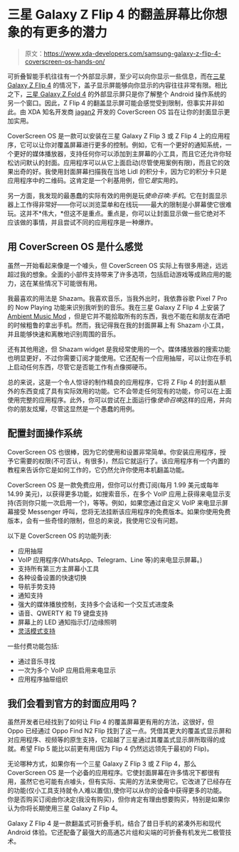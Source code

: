 # 三星 Galaxy Z Flip 4 的翻盖屏幕比你想象的有更多的潜力

> 原文：<https://www.xda-developers.com/samsung-galaxy-z-flip-4-coverscreen-os-hands-on/>

可折叠智能手机往往有一个外部显示屏，至少可以向你显示一些信息，而在[三星 Galaxy Z Flip 4](https://www.xda-developers.com/samsung-galaxy-z-flip-4-review/) 的情况下，盖子显示屏能够向你显示的内容往往非常有限。相比之下，[三星 Galaxy Z Fold 4](https://www.xda-developers.com/samsung-galaxy-z-fold-4-review/) 的外部显示屏只是你了解整个 Android 操作系统的另一个窗口。因此，Z Flip 4 的翻盖显示屏可能会感觉受到限制，但事实并非如此。由 XDA 知名开发商 [jagan2](https://forum.xda-developers.com/m/jagan2.1884109/) 开发的 CoverScreen OS 旨在让你的封面显示更加实用。

CoverScreen OS 是一款可以安装在三星 Galaxy Z Flip 3 或 Z Flip 4 上的应用程序，它可以让你对覆盖屏幕进行更多的控制。例如，它有一个更好的通知系统，一个更好的媒体播放器，支持任何你可以添加到主屏幕的小工具，而且它还允许你轻松访问默认的封面。应用程序可以从它上面启动(尽管使用案例有限)，而且它的效果出奇的好。我使用封面屏幕扫描我在当地 Lidl 的积分卡，因为它的积分卡只是应用程序中的二维码。这肯定是一个利基用例，但它*是*实用的。

另一方面，我发现的最愚蠢的实际有效的用例是玩*使命召唤:手机*。它在封面显示器上工作得非常好——你可以浏览菜单和在线玩——最大的限制是小屏幕使它很难玩。这并不*伟大，*但这不是重点。重点是，你可以让封面显示做一些它绝对不应该做的事情，并且尝试不同的应用程序是一种爆炸。

## 用 CoverScreen OS 是什么感觉

虽然一开始看起来像是一个噱头，但 CoverScreen OS 实际上有很多用途，远远超过我的想象。全面的小部件支持带来了许多选项，包括启动游戏等成熟应用的能力，这在某些情况下可能很有用。

我最喜欢的用法是 Shazam。我喜欢音乐，当我外出时，我依靠谷歌 Pixel 7 Pro 的 Now Playing 功能来识别我听到的音乐。我在三星 Galaxy Z Flip 4 上安装了 [Ambient Music Mod](https://www.xda-developers.com/google-pixel-now-playing-ambient-music-mod-v2-hands-on/) ，但是它并不能拾取所有的东西，我也不能在和朋友在酒吧的时候粗鲁的拿出手机。然而，我记得我在我的封面屏幕上有 Shazam 小工具，并且能够快速和离散地识别周围的音乐。

还有其他用途，但 Shazam widget 是我经常使用的一个。媒体播放器的搜索功能也明显更好，不过你需要订阅才能使用。它还配有一个应用抽屉，可以让你在手机上启动任何东西，尽管它是否能工作有点像掷硬币。

总的来说，这是一个令人惊讶的制作精良的应用程序，它将 Z Flip 4 的封面从额外的东西变成了具有实际效用的功能。它不会带走任何现有的功能，你可以在上面使用完整的应用程序。此外，你可以尝试在上面运行像*使命召唤*这样的应用，并向你的朋友炫耀，尽管这显然是一个愚蠢的用例。

## 配置封面操作系统

CoverScreen OS 也很棒，因为它的使用和设置非常简单。你安装应用程序，授予它需要的权限(不可否认，有很多)，然后它就运行了。该应用程序有一个内置的教程来告诉你它是如何工作的，它仍然允许你使用本机翻盖功能。

CoverScreen OS 是一款免费应用，但你可以付费订阅(每月 1.99 美元或每年 14.99 美元)，以获得更多功能，如搜索音乐，在多个 VoIP 应用上获得来电显示支持(否则你只能一次启用一个)，等等。例如，如果您通过自定义 VoIP 来电显示屏幕接受 Messenger 呼叫，您将无法挂断该应用程序的免费版本。如果你使用免费版本，会有一些奇怪的限制，但总的来说，我使用它没有问题。

以下是 CoverScreen OS 的功能列表:

*   应用抽屉
*   VoIP 应用程序(WhatsApp、Telegram、Line 等)的来电显示屏幕。)
*   支持所有第三方主屏幕小工具
*   各种设备设置的快速切换
*   导航手势支持
*   通知支持
*   强大的媒体播放控制，支持多个会话和一个交互式进度条
*   语音、QWERTY 和 T9 键盘支持
*   屏幕上的 LED 通知指示灯/边缘照明
*   [灵活模式支持](https://www.xda-developers.com/samsung-galaxy-z-flip-4-flex-mode-walkthrough/)

一些付费功能包括:

*   通过音乐寻找
*   一次为多个 VoIP 应用启用来电显示
*   应用程序抽屉组织

## 我们会看到官方的封面应用吗？

虽然开发者已经找到了如何让 Flip 4 的覆盖屏幕更有用的方法，这很好，但 Oppo 已经通过 Oppo Find N2 Flip 找到了这一点。凭借其更大的覆盖式显示屏和对应用程序、视频等的原生支持，它超越了三星通过其覆盖式显示屏所取得的成就。希望 Flip 5 能比以前更有用(因为 Flip 4 仍然远远领先于最初的 Flip)。

无论哪种方式，如果你有一个三星 Galaxy Z Flip 3 或 Z Flip 4，那么 CoverScreen OS 是一个必备的应用程序。它使封面屏幕在许多情况下都很有用，虽然它也可能有点噱头，但有实际、实用的方法来使用它。它改进了已经存在的功能(仅小工具支持就令人难以置信),使你可以从你的设备中获得更多的功能。你是否购买订阅由你决定(我没有购买)，但你肯定有理由想要购买，特别是如果你认为你将长期使用三星 Galaxy Z Flip 4。

Galaxy Z Flip 4 是一款翻盖式可折叠手机，结合了昔日手机的紧凑外形和现代 Android 体验。它还配备了最强大的高通芯片组和尖端的可折叠有机发光二极管技术。